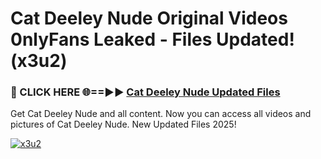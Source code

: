 # Cat Deeley Nude Original Videos 0nlyFans Leaked - Files Updated! (x3u2)

<h3>🔴 CLICK HERE 🌐==►► <a href="https://tinyurl.com/yrmya6cz" rel="nofollow">Cat Deeley Nude Updated Files</a></h3>

Get Cat Deeley Nude and all content. Now you can access all videos and pictures of Cat Deeley Nude. New Updated Files 2025!

[![x3u2](https://i.imgur.com/FMdXYCs.gif)](https://tinyurl.com/yrmya6cz)
